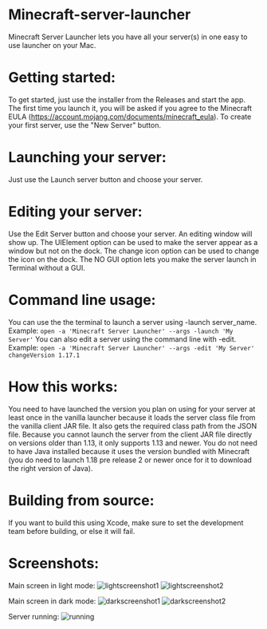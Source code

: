 # Minecraft-server-launcher
Minecraft Server Launcher lets you have all your server(s) in one easy to use launcher on your Mac.
# Getting started:
To get started, just use the installer from the Releases and start the app. The first time you launch it, you will be asked if you agree to the Minecraft EULA (https://account.mojang.com/documents/minecraft_eula). To create your first server, use the "New Server" button.
# Launching your server:
Just use the Launch server button and choose your server.
# Editing your server:
Use the Edit Server button and choose your server. An editing window will show up. The UIElement option can be used to make the server appear as a window but not on the dock. The change icon option can be used to change the icon on the dock. The NO GUI option lets you make the server launch in Terminal without a GUI.
# Command line usage:
You can use the the terminal to launch a server using -launch server_name. Example: ```open -a 'Minecraft Server Launcher' --args -launch 'My Server'```
You can also edit a server using the command line with -edit. Example: ```open -a 'Minecraft Server Launcher' --args -edit 'My Server' changeVersion 1.17.1```
# How this works:
You need to have launched the version you plan on using for your server at least once in the vanilla launcher because it loads the server class file from the vanilla client JAR file. It also gets the required class path from the JSON file. Because you cannot launch the server from the client JAR file directly on versions older than 1.13, it only supports 1.13 and newer. You do not need to have Java installed because it uses the version bundled with Minecraft (you do need to launch 1.18 pre release 2 or newer once for it to download the right version of Java).
# Building from source:
If you want to build this using Xcode, make sure to set the development team before building, or else it will fail.
# Screenshots:
Main screen in light mode:
![lightscreenshot1](https://user-images.githubusercontent.com/85067619/144342840-5adda6f7-f243-46db-a8f4-d1b31759bc3f.jpg)
![lightscreenshot2](https://user-images.githubusercontent.com/85067619/144342841-c8004c80-8b13-4d97-8879-86be944df6fb.jpg)

Main screen in dark mode:
![darkscreenshot1](https://user-images.githubusercontent.com/85067619/144342838-6825ed5f-16dd-4a4f-9936-2608b895190a.jpg)
![darkscreenshot2](https://user-images.githubusercontent.com/85067619/144342839-a0be79dd-ee3a-416c-902b-b81ce71ae8a5.jpg)

Server running:
![running](https://user-images.githubusercontent.com/85067619/131271655-ca55bc95-cbaa-4fa0-b2d1-a41301625ff0.jpg)
